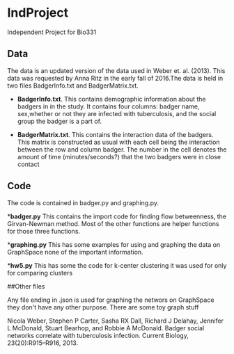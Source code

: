# IndProject
Independent Project for Bio331


## Data
The data is an updated version of the data used in Weber et. al. (2013). This data was requested by Anna Ritz in the early fall of 2016.The data is held in two files BadgerInfo.txt and BadgerMatrix.txt.

* __BadgerInfo.txt__.  This contains demographic information about the badgers in in the study.  It contains four columns: badger name, sex,whether or not they are infected with tuberculosis, and the social group the badger is a part of.

* __BadgerMatrix.txt__.  This contains the interaction data of the badgers.  This matrix is constructed as usual with each cell being the interaction between the row and column badger.  The number in the cell denotes the amount of time (minutes/seconds?) that the two badgers were in close contact

## Code
The code is contained in badger.py and graphing.py.

*__badger.py__ This contains the import code for finding flow betweenness, the Girvan-Newman method.  Most of the other functions are helper functions for those three functions.  

*__graphing.py__ This has some examples for using and graphing the data on GraphSpace none of the important information.

*__hw5.py__ This has some the code for k-center clustering it was used for only for comparing clusters

##Other files

Any file ending in .json is used for graphing the networs on GraphSpace they don't have any other purpose.  There are some toy graph stuff


Nicola Weber, Stephen P Carter, Sasha RX Dall, Richard J Delahay, Jennifer L McDonald, Stuart Bearhop, and Robbie A McDonald. Badger social networks correlate with tuberculosis infection. Current Biology, 23(20):R915–R916, 2013.
